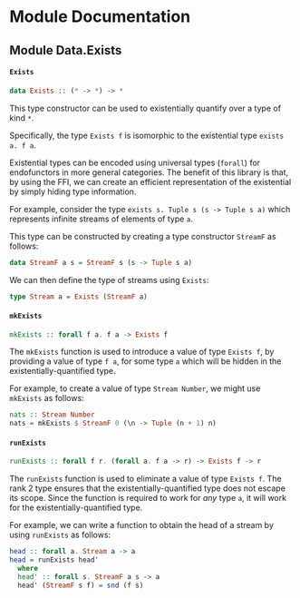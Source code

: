 # Module Documentation

## Module Data.Exists

#### `Exists`

``` purescript
data Exists :: (* -> *) -> *
```

This type constructor can be used to existentially quantify over a type of kind `*`.

Specifically, the type `Exists f` is isomorphic to the existential type `exists a. f a`.

Existential types can be encoded using universal types (`forall`) for endofunctors in more general
categories. The benefit of this library is that, by using the FFI, we can create an efficient
representation of the existential by simply hiding type information.

For example, consider the type `exists s. Tuple s (s -> Tuple s a)` which represents infinite streams
of elements of type `a`.

This type can be constructed by creating a type constructor `StreamF` as follows:

```purescript
data StreamF a s = StreamF s (s -> Tuple s a) 
```

We can then define the type of streams using `Exists`:

```purescript
type Stream a = Exists (StreamF a)
```

#### `mkExists`

``` purescript
mkExists :: forall f a. f a -> Exists f
```

The `mkExists` function is used to introduce a value of type `Exists f`, by providing a value of
type `f a`, for some type `a` which will be hidden in the existentially-quantified type.

For example, to create a value of type `Stream Number`, we might use `mkExists` as follows:

```purescript
nats :: Stream Number
nats = mkExists $ StreamF 0 (\n -> Tuple (n + 1) n)
```

#### `runExists`

``` purescript
runExists :: forall f r. (forall a. f a -> r) -> Exists f -> r
```

The `runExists` function is used to eliminate a value of type `Exists f`. The rank 2 type ensures
that the existentially-quantified type does not escape its scope. Since the function is required
to work for _any_ type `a`, it will work for the existentially-quantified type.

For example, we can write a function to obtain the head of a stream by using `runExists` as follows:

```purescript
head :: forall a. Stream a -> a
head = runExists head'
  where
  head' :: forall s. StreamF a s -> a
  head' (StreamF s f) = snd (f s) 
```